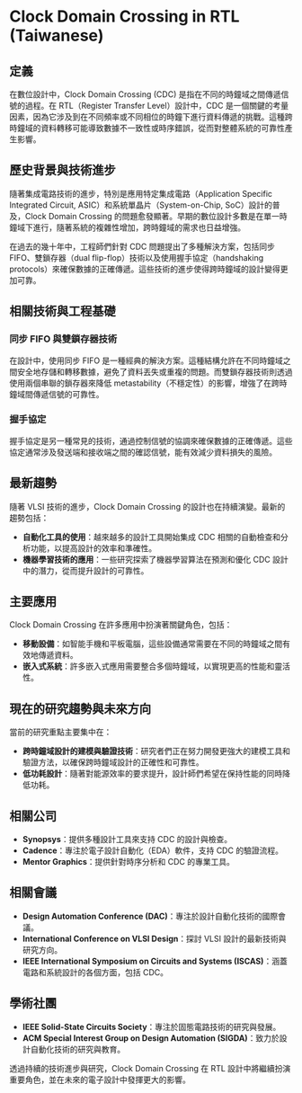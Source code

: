 # Clock Domain Crossing in RTL (Taiwanese)

## 定義

在數位設計中，Clock Domain Crossing (CDC) 是指在不同的時鐘域之間傳遞信號的過程。在 RTL（Register Transfer Level）設計中，CDC 是一個關鍵的考量因素，因為它涉及到在不同頻率或不同相位的時鐘下進行資料傳遞的挑戰。這種跨時鐘域的資料轉移可能導致數據不一致性或時序錯誤，從而對整體系統的可靠性產生影響。

## 歷史背景與技術進步

隨著集成電路技術的進步，特別是應用特定集成電路（Application Specific Integrated Circuit, ASIC）和系統單晶片（System-on-Chip, SoC）設計的普及，Clock Domain Crossing 的問題愈發顯著。早期的數位設計多數是在單一時鐘域下進行，隨著系統的複雜性增加，跨時鐘域的需求也日益增強。

在過去的幾十年中，工程師們針對 CDC 問題提出了多種解決方案，包括同步 FIFO、雙鎖存器（dual flip-flop）技術以及使用握手協定（handshaking protocols）來確保數據的正確傳遞。這些技術的進步使得跨時鐘域的設計變得更加可靠。

## 相關技術與工程基礎

### 同步 FIFO 與雙鎖存器技術

在設計中，使用同步 FIFO 是一種經典的解決方案。這種結構允許在不同時鐘域之間安全地存儲和轉移數據，避免了資料丟失或重複的問題。而雙鎖存器技術則透過使用兩個串聯的鎖存器來降低 metastability（不穩定性）的影響，增強了在跨時鐘域間傳遞信號的可靠性。

### 握手協定

握手協定是另一種常見的技術，通過控制信號的協調來確保數據的正確傳遞。這些協定通常涉及發送端和接收端之間的確認信號，能有效減少資料損失的風險。

## 最新趨勢

隨著 VLSI 技術的進步，Clock Domain Crossing 的設計也在持續演變。最新的趨勢包括：

- **自動化工具的使用**：越來越多的設計工具開始集成 CDC 相關的自動檢查和分析功能，以提高設計的效率和準確性。
- **機器學習技術的應用**：一些研究探索了機器學習算法在預測和優化 CDC 設計中的潛力，從而提升設計的可靠性。

## 主要應用

Clock Domain Crossing 在許多應用中扮演著關鍵角色，包括：

- **移動設備**：如智能手機和平板電腦，這些設備通常需要在不同的時鐘域之間有效地傳遞資料。
- **嵌入式系統**：許多嵌入式應用需要整合多個時鐘域，以實現更高的性能和靈活性。

## 現在的研究趨勢與未來方向

當前的研究重點主要集中在：

- **跨時鐘域設計的建模與驗證技術**：研究者們正在努力開發更強大的建模工具和驗證方法，以確保跨時鐘域設計的正確性和可靠性。
- **低功耗設計**：隨著對能源效率的要求提升，設計師們希望在保持性能的同時降低功耗。

## 相關公司

- **Synopsys**：提供多種設計工具來支持 CDC 的設計與檢查。
- **Cadence**：專注於電子設計自動化（EDA）軟件，支持 CDC 的驗證流程。
- **Mentor Graphics**：提供針對時序分析和 CDC 的專業工具。

## 相關會議

- **Design Automation Conference (DAC)**：專注於設計自動化技術的國際會議。
- **International Conference on VLSI Design**：探討 VLSI 設計的最新技術與研究方向。
- **IEEE International Symposium on Circuits and Systems (ISCAS)**：涵蓋電路和系統設計的各個方面，包括 CDC。

## 學術社團

- **IEEE Solid-State Circuits Society**：專注於固態電路技術的研究與發展。
- **ACM Special Interest Group on Design Automation (SIGDA)**：致力於設計自動化技術的研究與教育。

透過持續的技術進步與研究，Clock Domain Crossing 在 RTL 設計中將繼續扮演重要角色，並在未來的電子設計中發揮更大的影響。